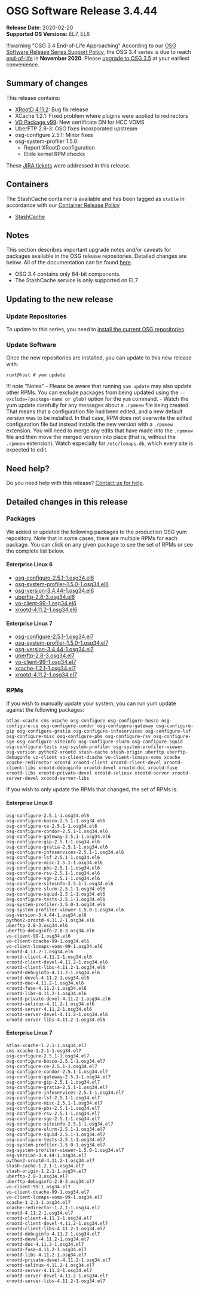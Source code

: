 OSG Software Release 3.4.44
===========================

**Release Date**: 2020-02-20    
**Supported OS Versions:** EL7, EL6

!!!warning "OSG 3.4 End-of-Life Approaching"
    According to our
    [OSG Software Release Series Support Policy](https://opensciencegrid.org/technology/policy/release-series/),
    the OSG 3.4 series is due to reach
    [end-of-life](https://opensciencegrid.org/technology/policy/release-series/#life-cycle-dates) in **November 2020**.
    Please [upgrade to OSG 3.5](https://opensciencegrid.org/docs/release/release_series/#updating-to-osg-35)
    at your earliest convenience.

Summary of changes
------------------

This release contains:

-   [XRootD 4.11.2](https://github.com/xrootd/xrootd/blob/v4.11.2/docs/ReleaseNotes.txt): Bug fix release
-   XCache 1.2.1: Fixed problem where plugins were applied to redirectors
-   [VO Package v99](https://github.com/opensciencegrid/osg-vo-config/releases/tag/release-99): New certificate DN for HCC VOMS
-   UberFTP 2.8-3: OSG fixes incorporated upstream
-   osg-configure 2.5.1: Minor fixes
-   osg-system-profiler 1.5.0:
    -   Report XRootD configuration
    -   Elide kernel RPM checks

These [JIRA tickets](https://jira.opensciencegrid.org/issues/?jql=project%20%3D%20SOFTWARE%20AND%20fixVersion%20%3D%203.4.44%20ORDER%20BY%20priority%20DESC%2C%20key%20DESC) were addressed in this release.

Containers
----------

The StashCache container is available and has been tagged as `stable` in accordance with our
[Container Release Policy](https://opensciencegrid.org/technology/policy/container-release/)

-   [StashCache](https://hub.docker.com/r/opensciencegrid/stash-cache/)

Notes
-----

This section describes important upgrade notes and/or caveats for packages available in the OSG release repositories.
Detailed changes are below. All of the documentation can be found [here](/index.md).

-   OSG 3.4 contains only 64-bit components.
-   The StashCache service is only supported on EL7

Updating to the new release
---------------------------

### Update Repositories

To update to this series, you need to [install the current OSG repositories](/common/yum#install-osg-repositories).

### Update Software

Once the new repositories are installed, you can update to this new release with:

``` console
root@host # yum update
```

!!! note "Notes"
    -   Please be aware that running `yum update` may also update other RPMs. You can exclude packages from being updated using the `--exclude=[package-name or glob]` option for the `yum` command.
    -   Watch the yum update carefully for any messages about a `.rpmnew` file being created. That means that a configuration file had been edited, and a new default version was to be installed. In that case, RPM does not overwrite the edited configuration file but instead installs the new version with a `.rpmnew` extension. You will need to merge any edits that have made into the `.rpmnew` file and then move the merged version into place (that is, without the `.rpmnew` extension). Watch especially for `/etc/lcmaps.db`, which every site is expected to edit.

Need help?
----------

Do you need help with this release? [Contact us for help](/common/help).

Detailed changes in this release
--------------------------------

### Packages

We added or updated the following packages to the production OSG yum repository. Note that in some cases, there are multiple RPMs for each package. You can click on any given package to see the set of RPMs or see the complete list below.

#### Enterprise Linux 6

-   [osg-configure-2.5.1-1.osg34.el6](https://koji.chtc.wisc.edu/koji/search?match=glob&type=build&terms=osg-configure-2.5.1-1.osg34.el6)
-   [osg-system-profiler-1.5.0-1.osg34.el6](https://koji.chtc.wisc.edu/koji/search?match=glob&type=build&terms=osg-system-profiler-1.5.0-1.osg34.el6)
-   [osg-version-3.4.44-1.osg34.el6](https://koji.chtc.wisc.edu/koji/search?match=glob&type=build&terms=osg-version-3.4.44-1.osg34.el6)
-   [uberftp-2.8-3.osg34.el6](https://koji.chtc.wisc.edu/koji/search?match=glob&type=build&terms=uberftp-2.8-3.osg34.el6)
-   [vo-client-99-1.osg34.el6](https://koji.chtc.wisc.edu/koji/search?match=glob&type=build&terms=vo-client-99-1.osg34.el6)
-   [xrootd-4.11.2-1.osg34.el6](https://koji.chtc.wisc.edu/koji/search?match=glob&type=build&terms=xrootd-4.11.2-1.osg34.el6)

#### Enterprise Linux 7

-   [osg-configure-2.5.1-1.osg34.el7](https://koji.chtc.wisc.edu/koji/search?match=glob&type=build&terms=osg-configure-2.5.1-1.osg34.el7)
-   [osg-system-profiler-1.5.0-1.osg34.el7](https://koji.chtc.wisc.edu/koji/search?match=glob&type=build&terms=osg-system-profiler-1.5.0-1.osg34.el7)
-   [osg-version-3.4.44-1.osg34.el7](https://koji.chtc.wisc.edu/koji/search?match=glob&type=build&terms=osg-version-3.4.44-1.osg34.el7)
-   [uberftp-2.8-3.osg34.el7](https://koji.chtc.wisc.edu/koji/search?match=glob&type=build&terms=uberftp-2.8-3.osg34.el7)
-   [vo-client-99-1.osg34.el7](https://koji.chtc.wisc.edu/koji/search?match=glob&type=build&terms=vo-client-99-1.osg34.el7)
-   [xcache-1.2.1-1.osg34.el7](https://koji.chtc.wisc.edu/koji/search?match=glob&type=build&terms=xcache-1.2.1-1.osg34.el7)
-   [xrootd-4.11.2-1.osg34.el7](https://koji.chtc.wisc.edu/koji/search?match=glob&type=build&terms=xrootd-4.11.2-1.osg34.el7)

### RPMs

If you wish to manually update your system, you can run yum update against the following packages:

    atlas-xcache cms-xcache osg-configure osg-configure-bosco osg-configure-ce osg-configure-condor osg-configure-gateway osg-configure-gip osg-configure-gratia osg-configure-infoservices osg-configure-lsf osg-configure-misc osg-configure-pbs osg-configure-rsv osg-configure-sge osg-configure-siteinfo osg-configure-slurm osg-configure-squid osg-configure-tests osg-system-profiler osg-system-profiler-viewer osg-version python2-xrootd stash-cache stash-origin uberftp uberftp-debuginfo vo-client vo-client-dcache vo-client-lcmaps-voms xcache xcache-redirector xrootd xrootd-client xrootd-client-devel xrootd-client-libs xrootd-debuginfo xrootd-devel xrootd-doc xrootd-fuse xrootd-libs xrootd-private-devel xrootd-selinux xrootd-server xrootd-server-devel xrootd-server-libs

If you wish to only update the RPMs that changed, the set of RPMs is:

#### Enterprise Linux 6

``` file
osg-configure-2.5.1-1.osg34.el6
osg-configure-bosco-2.5.1-1.osg34.el6
osg-configure-ce-2.5.1-1.osg34.el6
osg-configure-condor-2.5.1-1.osg34.el6
osg-configure-gateway-2.5.1-1.osg34.el6
osg-configure-gip-2.5.1-1.osg34.el6
osg-configure-gratia-2.5.1-1.osg34.el6
osg-configure-infoservices-2.5.1-1.osg34.el6
osg-configure-lsf-2.5.1-1.osg34.el6
osg-configure-misc-2.5.1-1.osg34.el6
osg-configure-pbs-2.5.1-1.osg34.el6
osg-configure-rsv-2.5.1-1.osg34.el6
osg-configure-sge-2.5.1-1.osg34.el6
osg-configure-siteinfo-2.5.1-1.osg34.el6
osg-configure-slurm-2.5.1-1.osg34.el6
osg-configure-squid-2.5.1-1.osg34.el6
osg-configure-tests-2.5.1-1.osg34.el6
osg-system-profiler-1.5.0-1.osg34.el6
osg-system-profiler-viewer-1.5.0-1.osg34.el6
osg-version-3.4.44-1.osg34.el6
python2-xrootd-4.11.2-1.osg34.el6
uberftp-2.8-3.osg34.el6
uberftp-debuginfo-2.8-3.osg34.el6
vo-client-99-1.osg34.el6
vo-client-dcache-99-1.osg34.el6
vo-client-lcmaps-voms-99-1.osg34.el6
xrootd-4.11.2-1.osg34.el6
xrootd-client-4.11.2-1.osg34.el6
xrootd-client-devel-4.11.2-1.osg34.el6
xrootd-client-libs-4.11.2-1.osg34.el6
xrootd-debuginfo-4.11.2-1.osg34.el6
xrootd-devel-4.11.2-1.osg34.el6
xrootd-doc-4.11.2-1.osg34.el6
xrootd-fuse-4.11.2-1.osg34.el6
xrootd-libs-4.11.2-1.osg34.el6
xrootd-private-devel-4.11.2-1.osg34.el6
xrootd-selinux-4.11.2-1.osg34.el6
xrootd-server-4.11.2-1.osg34.el6
xrootd-server-devel-4.11.2-1.osg34.el6
xrootd-server-libs-4.11.2-1.osg34.el6
```

#### Enterprise Linux 7

``` file
atlas-xcache-1.2.1-1.osg34.el7
cms-xcache-1.2.1-1.osg34.el7
osg-configure-2.5.1-1.osg34.el7
osg-configure-bosco-2.5.1-1.osg34.el7
osg-configure-ce-2.5.1-1.osg34.el7
osg-configure-condor-2.5.1-1.osg34.el7
osg-configure-gateway-2.5.1-1.osg34.el7
osg-configure-gip-2.5.1-1.osg34.el7
osg-configure-gratia-2.5.1-1.osg34.el7
osg-configure-infoservices-2.5.1-1.osg34.el7
osg-configure-lsf-2.5.1-1.osg34.el7
osg-configure-misc-2.5.1-1.osg34.el7
osg-configure-pbs-2.5.1-1.osg34.el7
osg-configure-rsv-2.5.1-1.osg34.el7
osg-configure-sge-2.5.1-1.osg34.el7
osg-configure-siteinfo-2.5.1-1.osg34.el7
osg-configure-slurm-2.5.1-1.osg34.el7
osg-configure-squid-2.5.1-1.osg34.el7
osg-configure-tests-2.5.1-1.osg34.el7
osg-system-profiler-1.5.0-1.osg34.el7
osg-system-profiler-viewer-1.5.0-1.osg34.el7
osg-version-3.4.44-1.osg34.el7
python2-xrootd-4.11.2-1.osg34.el7
stash-cache-1.2.1-1.osg34.el7
stash-origin-1.2.1-1.osg34.el7
uberftp-2.8-3.osg34.el7
uberftp-debuginfo-2.8-3.osg34.el7
vo-client-99-1.osg34.el7
vo-client-dcache-99-1.osg34.el7
vo-client-lcmaps-voms-99-1.osg34.el7
xcache-1.2.1-1.osg34.el7
xcache-redirector-1.2.1-1.osg34.el7
xrootd-4.11.2-1.osg34.el7
xrootd-client-4.11.2-1.osg34.el7
xrootd-client-devel-4.11.2-1.osg34.el7
xrootd-client-libs-4.11.2-1.osg34.el7
xrootd-debuginfo-4.11.2-1.osg34.el7
xrootd-devel-4.11.2-1.osg34.el7
xrootd-doc-4.11.2-1.osg34.el7
xrootd-fuse-4.11.2-1.osg34.el7
xrootd-libs-4.11.2-1.osg34.el7
xrootd-private-devel-4.11.2-1.osg34.el7
xrootd-selinux-4.11.2-1.osg34.el7
xrootd-server-4.11.2-1.osg34.el7
xrootd-server-devel-4.11.2-1.osg34.el7
xrootd-server-libs-4.11.2-1.osg34.el7
```

